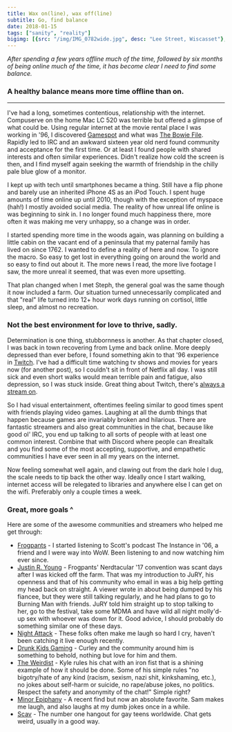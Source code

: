 ```yaml
---
title: Wax on(line), wax off(line)
subtitle: Go, find balance
date: 2018-01-15
tags: ["sanity", "reality"]
bigimg: [{src: "/img/IMG_0782wide.jpg", desc: "Lee Street, Wiscasset"}, {src: "/img/IMG_0773wide.jpg", desc: "Railroad Avenue, Wiscasset"}]
---
```


*After spending a few years offline much of the time, followed by six months of being online much of the time, it has become clear I need to find some balance.*

### A healthy balance means more time offline than on.
-----
I've had a long, sometimes contentious, relationship with the internet. Compuserve on the home Mac LC 520 was terrible but offered a glimpse of what could be. Using regular internet at the movie rental place I was working in '96, I discovered [Gamespot](https://gamespot.com/) and what was [The Bowie File](http://teenagewildlife.com/). Rapidly led to IRC and an awkward sixteen year old nerd found community and acceptance for the first time. Or at least I found people with shared interests and often similar experiences. Didn't realize how cold the screen is then, and I find myself again seeking the warmth of friendship in the chilly pale blue glow of a monitor.

I kept up with tech until smartphones became a thing. Still have a flip phone and barely use an inherited iPhone 4S as an iPod Touch. I spent huge amounts of time online up until 2010, though with the exception of myspace (hah!) I mostly avoided social media. The reality of how unreal life online is was beginning to sink in. I no longer found much happiness there, more often it was making me very unhappy, so a change was in order.

I started spending more time in the woods again, was planning on building a little cabin on the vacant end of a peninsula that my paternal family has lived on since 1762. I wanted to define a reality of here and now. To ignore the macro. So easy to get lost in everything going on around the world and so easy to find out about it. The more news I read, the more live footage I saw, the more unreal it seemed, that was even more upsetting.

That plan changed when I met Steph, the general goal was the same though it now included a farm. Our situation turned unnecessarily complicated and that "real" life turned into 12+ hour work days running on cortisol, little sleep, and almost no recreation.

### Not the best environment for love to thrive, sadly.

Determination is one thing, stubbornness is another. As that chapter closed, I was back in town recovering from Lyme and back online. More deeply depressed than ever before, I found something akin to that '96 experience in [Twitch](https://twitch.tv/). I've had a difficult time watching tv shows and movies for years now (for another post), so I couldn't sit in front of Netflix all day. I was still sick and even short walks would mean terrible pain and fatigue, also depression, so I was stuck inside. Great thing about Twitch, there's [always a stream on](https://www.twitch.tv/rifftrax).

So I had visual entertainment, oftentimes feeling similar to good times spent with friends playing video games. Laughing at all the dumb things that happen because games are invariably broken and hilarious. There are fantastic streamers and also great communities in the chat, because like good ol' IRC, you end up talking to all sorts of people with at least one common interest. Combine that with Discord where people can #realtalk and you find some of the most accepting, supportive, and empathetic communities I have ever seen in all my years on the internet.

Now feeling somewhat well again, and clawing out from the dark hole I dug, the scale needs to tip back the other way. Ideally once I start walking, internet access will be relegated to libraries and anywhere else I can get on the wifi. Preferably only a couple times a week.

### Great, more goals ^

Here are some of the awesome communities and streamers who helped me get through:

- [Frogpants](https://twitch.tv/frogpants/) - I started listening to Scott's podcast The Instance in '06, a friend and I were way into WoW. Been listening to and now watching him ever since.
- [Justin R. Young](https://twitch.tv/justinryoung/) - Frogpants' Nerdtacular '17 convention was scant days after I was kicked off the farm. That was my introduction to JuRY, his openness and that of his community who email in was a big help getting my head back on straight. A viewer wrote in about being dumped by his fiancee, but they were still talking regularly, and he had plans to go to Burning Man with friends. JuRY told him straight up to stop talking to her, go to the festival, take some MDMA and have wild all night molly'd-up sex with whoever was down for it. Good advice, I should probably do something similar one of these days.
- [Night Attack](https://twitch.tv/nightattack/) - These folks often make me laugh so hard I cry, haven't been catching it live enough recently.
- [Drunk Kids Gaming](https://www.twitch.tv/drunkkidsgaming) - Curley and the community around him is something to behold, nothing but love for him and them.
- [The Weirdist](https://www.twitch.tv/weirdistbuilds) - Kyle rules his chat with an iron fist that is a shining example of how it should be done. Some of his simple rules "no bigotry/hate of any kind (racism, sexism, nazi shit, kinkshaming, etc.), no jokes about self-harm or suicide, no rape/abuse jokes, no politics. Respect the safety and anonymity of the chat!" Simple right?
- [Minor Epiphany](https://www.twitch.tv/minorepiphany) - A recent find but now an absolute favorite. Sam makes me laugh, and also laughs at my dumb jokes once in a while.
- [Scav](https://www.twitch.tv/scav3nger18) - The number one hangout for gay teens worldwide. Chat gets weird, usually in a good way.
